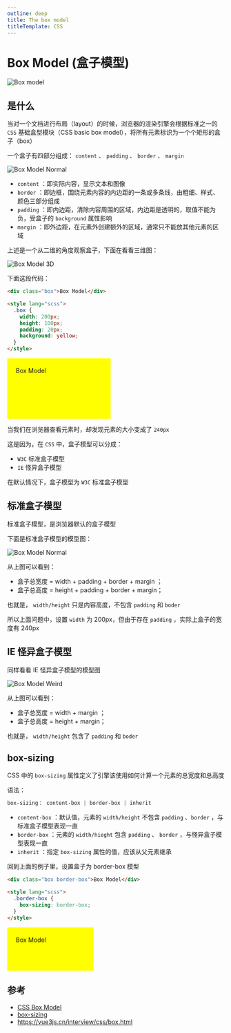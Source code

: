 ```yaml
---
outline: deep
title: The box model
titleTemplate: CSS
---
```


# Box Model (盒子模型)

![Box model](./images/box_model.png)

## 是什么

当对一个文档进行布局（layout）的时候，浏览器的渲染引擎会根据标准之一的 `CSS` 基础盒型模块（CSS basic box model），将所有元素标识为一个个矩形的盒子（box）

一个盒子有四部分组成： `content` 、 `padding` 、 `border` 、 `margin`

![Box Model Normal](./images/box_model-normal.png)

- `content` ：即实际内容，显示文本和图像
- `border` ：即边框，围绕元素内容的内边距的一条或多条线，由粗细、样式、颜色三部分组成
- `padding` ：即内边距，清除内容周围的区域，内边距是透明的，取值不能为负，受盒子的 `background` 属性影响
- `margin` ：即外边距，在元素外创建额外的区域，通常只不能放其他元素的区域

上述是一个从二维的角度观察盒子，下面在看看三维图：

![Box Model 3D](./images/box_model-3D.png)

下面这段代码：

```html
<div class="box">Box Model</div>

<style lang="scss">
  .box {
    width: 200px;
    height: 100px;
    padding: 20px;
    background: yellow;
  }
</style>
```

<div class="box content-box">
  Box Model
</div>

当我们在浏览器查看元素时，却发现元素的大小变成了 `240px`

这是因为，在 `CSS` 中，盒子模型可以分成：

- `W3C` 标准盒子模型
- `IE` 怪异盒子模型

在默认情况下，盒子模型为 `W3C` 标准盒子模型

## 标准盒子模型

标准盒子模型，是浏览器默认的盒子模型

下面是标准盒子模型的模型图：

![Box Model Normal](./images/box_model-normal.png)

从上图可以看到：

- 盒子总宽度 = width + padding + border + margin ；
- 盒子总高度 = height + padding + border + margin；

也就是， `width/height` 只是内容高度，不包含 `padding` 和 `boder`

所以上面问题中，设置 `width` 为 200px，但由于存在 `padding` ，实际上盒子的宽度有 240px

## IE 怪异盒子模型

同样看看 IE 怪异盒子模型的模型图

![Box Model Weird](./images/box_model-weird.png)

从上图可以看到：

- 盒子总宽度 = width + margin ；
- 盒子总高度 = height + margin；

也就是， `width/height` 包含了 `padding` 和 `boder`

## box-sizing

CSS 中的 `box-sizing` 属性定义了引擎该使用如何计算一个元素的总宽度和总高度

语法：

```css
box-sizing： content-box | border-box | inherit
```

- `content-box` ：默认值，元素的 `width/height` 不包含 `padding` 、`border` ，与标准盒子模型表现一直
- `border-box` ：元素的 `width/hieght` 包含 `padding` 、 `border` ，与怪异盒子模型表现一直
- `inherit` ：指定 `box-sizing` 属性的值，应该从父元素继承

回到上面的例子里，设置盒子为 border-box 模型

```html
<div class="box border-box">Box Model</div>

<style lang="scss">
  .border-box {
    box-sizing: border-box;
  }
</style>
```

<div class="box border-box">
  Box Model
</div>

## 参考

- [CSS Box Model](https://developer.mozilla.org/en-US/docs/Web/CSS/CSS_Box_Model/Introduction_to_the_CSS_box_model)
- [box-sizing](https://developer.mozilla.org/en-US/docs/Web/CSS/box-sizing)
- https://vue3js.cn/interview/css/box.html

<style lang="scss">
  .box {
    width: 200px;
    height: 100px;
    padding:20px;
    background: yellow;
  }

  .content-box{
    box-sizing: content-box;
  }

  .border-box {
    box-sizing: border-box;
  }
</style>
